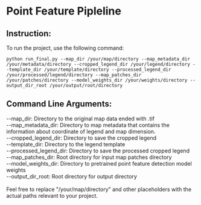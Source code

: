 # Point Feature Pipleline

## Instruction:

To run the project, use the following command:

``` python run_final.py --map_dir /your/map/directory --map_metadata_dir /your/metadata/directory --cropped_legend_dir /your/legend/directory --template_dir /your/template/directory --processed_legend_dir /your/processed/legend/directory --map_patches_dir /your/patches/directory --model_weights_dir /your/weights/directory --output_dir_root /your/output/root/directory ```

## Command Line Arguments:
--map_dir: Directory to the original map data ended with .tif <br>
--map_metadata_dir: Directory to map metadata that contains the 
information about coordinate of legend and map dimension. <br>
--cropped_legend_dir: Directory to save the cropped legend  <br>
--template_dir: Directory to the legend template  <br>
--processed_legend_dir: Directory to save the processed cropped legend  <br>
--map_patches_dir: Root directory for input map patches directory  <br>
--model_weights_dir: Directory to pretrained point feature detection model 
weights  <br>
--output_dir_root: Root directory for output directory  <br>
 <br>
Feel free to replace "/your/map/directory" and other placeholders with the 
actual paths relevant to your project.
 

